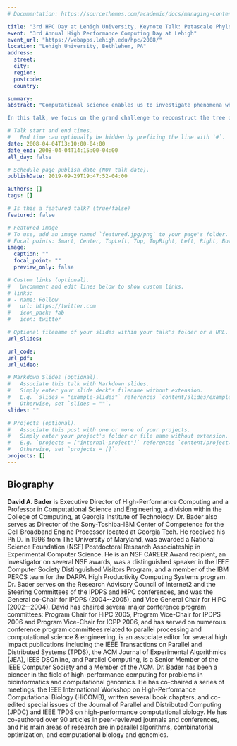 ```yaml
---
# Documentation: https://sourcethemes.com/academic/docs/managing-content/

title: "3rd HPC Day at Lehigh University, Keynote Talk: Petascale Phylogenetic Reconstruction of Evolutionary Histories"
event: "3rd Annual High Performance Computing Day at Lehigh"
event_url: "https://webapps.lehigh.edu/hpc/2008/"
location: "Lehigh University, Bethlehem, PA"
address:
  street:
  city:
  region:
  postcode:
  country:

summary:
abstract: "Computational science enables us to investigate phenomena where economics or constraints preclude experimentation, evaluate complex models and manage massive data volumes, model processes across interdisciplinary boundaries, and transform business and engineering practices. Increasingly, cyberinfrastructure including petascale computers is required to address our national and global priorities, such as sustainability of our natural environment by reducing our carbon footprint and by decreasing our dependencies on fossil fuels, improving human health and living conditions, understanding the mechanisms of life from molecules and systems to organisms and populations, preventing the spread of disease, predicting and tracking severe weather, recovering from natural and human-caused disasters, maintaining national security, and mastering nanotechnologies. Several of our most fundamental intellectual questions also require computation, such as the formation of the universe, the the evolution of life, and the properties of matter. 

In this talk, we focus on the grand challenge to reconstruct the tree of life. Phylogenies derived from gene order data may prove crucial in answering some fundamental questions in biomolecular evolution. Yet very few techniques are available for phylogenetic reconstruction based upon gene order and content, and these are (for the most part) computationally expensive. High-performance algorithm engineering offers a battery of tools that can reduce, sometimes spectacularly, the running time of existing approaches. We discuss one such such application, in which we started with the method known as *breakpoint analysis* (developed by Sankoff and his colleagues) and produced a software suite, GRAPPA, that demonstrated over a billion-fold speedup in running time (on a variety of real and simulated datasets), by combining low-level algorithmic improvements, cache-aware programming, careful performance tuning, and massive parallelism. The phylogeny reconstruction now can be performed in parallel and attain a linear speedup with the number of processors. We show how these techniques are directly applicable to a large variety of problems in computational biology."

# Talk start and end times.
#   End time can optionally be hidden by prefixing the line with `#`.
date: 2008-04-04T13:10:00-04:00
date_end: 2008-04-04T14:15:00-04:00
all_day: false

# Schedule page publish date (NOT talk date).
publishDate: 2019-09-29T19:47:52-04:00

authors: []
tags: []

# Is this a featured talk? (true/false)
featured: false

# Featured image
# To use, add an image named `featured.jpg/png` to your page's folder. 
# Focal points: Smart, Center, TopLeft, Top, TopRight, Left, Right, BottomLeft, Bottom, BottomRight.
image:
  caption: ""
  focal_point: ""
  preview_only: false

# Custom links (optional).
#   Uncomment and edit lines below to show custom links.
# links:
# - name: Follow
#   url: https://twitter.com
#   icon_pack: fab
#   icon: twitter

# Optional filename of your slides within your talk's folder or a URL.
url_slides:

url_code:
url_pdf:
url_video:

# Markdown Slides (optional).
#   Associate this talk with Markdown slides.
#   Simply enter your slide deck's filename without extension.
#   E.g. `slides = "example-slides"` references `content/slides/example-slides.md`.
#   Otherwise, set `slides = ""`.
slides: ""

# Projects (optional).
#   Associate this post with one or more of your projects.
#   Simply enter your project's folder or file name without extension.
#   E.g. `projects = ["internal-project"]` references `content/project/deep-learning/index.md`.
#   Otherwise, set `projects = []`.
projects: []
---
```


## Biography ##

**David A. Bader** is Executive Director of High-Performance Computing and a Professor in Computational Science and Engineering, a division within the College of Computing, at Georgia Institute of Technology. Dr. Bader also serves as Director of the Sony-Toshiba-IBM Center of Competence for the Cell Broadband Engine Processor located at Georgia Tech. He received his Ph.D. in 1996 from The University of Maryland, was awarded a National Science Foundation (NSF) Postdoctoral Research Associateship in Experimental Computer Science. He is an NSF CAREER Award recipient, an investigator on several NSF awards, was a distinguished speaker in the IEEE Computer Society Distinguished Visitors Program, and a member of the IBM PERCS team for the DARPA High Productivity Computing Systems program. Dr. Bader serves on the Research Advisory Council of Internet2 and the Steering Committees of the IPDPS and HiPC conferences, and was the General co-Chair for IPDPS (2004--2005), and Vice General Chair for HiPC (2002--2004). David has chaired several major conference program committees: Program Chair for HiPC 2005, Program Vice-Chair for IPDPS 2006 and Program Vice-Chair for ICPP 2006, and has served on numerous conference program committees related to parallel processing and computational science & engineering, is an associate editor for several high impact publications including the IEEE Transactions on Parallel and Distributed Systems (TPDS), the ACM Journal of Experimental Algorithmics (JEA), IEEE DSOnline, and Parallel Computing, is a Senior Member of the IEEE Computer Society and a Member of the ACM. Dr. Bader has been a pioneer in the field of high-performance computing for problems in bioinformatics and computational genomics. He has co-chaired a series of meetings, the IEEE International Workshop on High-Performance Computational Biology (HiCOMB), written several book chapters, and co-edited special issues of the Journal of Parallel and Distributed Computing (JPDC) and IEEE TPDS on high-performance computational biology. He has co-authored over 90 articles in peer-reviewed journals and conferences, and his main areas of research are in parallel algorithms, combinatorial optimization, and computational biology and genomics.
